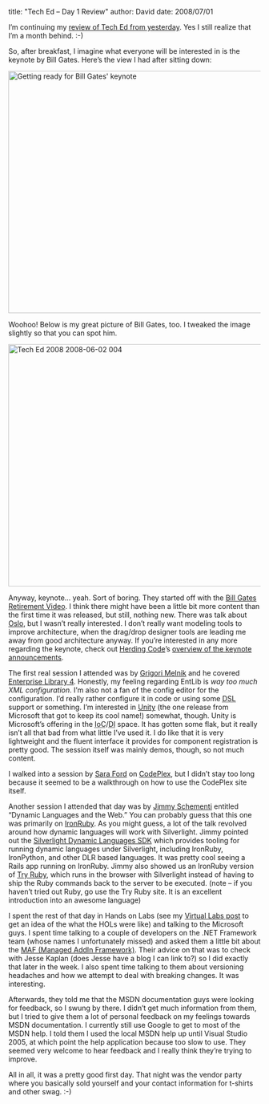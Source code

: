
title: "Tech Ed &ndash; Day 1 Review"
author: David
date: 2008/07/01

<p></p> <p>I’m continuing my <a href="http://www.mohundro.com/blog/2008/07/01/TechEdPreconferenceOverview.aspx">review of Tech Ed from yesterday</a>. Yes I still realize that I’m a month behind. :-)</p> <p>So, after breakfast, I imagine what everyone will be interested in is the keynote by Bill Gates. Here’s the view I had after sitting down:</p> <p><a href="http://www.mohundro.com/blog/content/binary/WindowsLiveWriter/TechEdDay1Review_8272/Tech%20Ed%202008%202008-06-02%20002.jpg"><img title="Getting ready for Bill Gates' keynote" style="border-top-width: 0px; border-left-width: 0px; border-bottom-width: 0px; border-right-width: 0px" height="483" alt="Getting ready for Bill Gates' keynote" src="http://www.mohundro.com/blog/content/binary/WindowsLiveWriter/TechEdDay1Review_8272/Tech%20Ed%202008%202008-06-02%20002_thumb.jpg" width="644" border="0"></a> </p> <p>Woohoo! Below is my great picture of Bill Gates, too. I tweaked the image slightly so that you can spot him.</p> <p><a href="http://www.mohundro.com/blog/content/binary/WindowsLiveWriter/TechEdDay1Review_8272/Tech%20Ed%202008%202008-06-02%20004_2.jpg"><img title="Tech Ed 2008 2008-06-02 004" style="border-top-width: 0px; border-left-width: 0px; border-bottom-width: 0px; border-right-width: 0px" height="483" alt="Tech Ed 2008 2008-06-02 004" src="http://www.mohundro.com/blog/content/binary/WindowsLiveWriter/TechEdDay1Review_8272/Tech%20Ed%202008%202008-06-02%20004_thumb.jpg" width="644" border="0"></a> </p> <p>Anyway, keynote… yeah. Sort of boring. They started off with the <a href="http://www.google.com/search?source=ig&amp;hl=en&amp;rlz=&amp;=&amp;q=bill%20gates%20retirement%20video">Bill Gates Retirement Video</a>. I think there might have been a little bit more content than the first time it was released, but still, nothing new. There was talk about <a href="http://www.microsoft.com/soa/products/oslo.aspx">Oslo</a>, but I wasn’t really interested. I don’t really want modeling tools to improve architecture, when the drag/drop designer tools are leading me away from good architecture anyway. If you’re interested in any more regarding the keynote, check out <a href="http://herdingcode.com/">Herding Code</a>’s <a href="http://herdingcode.com/?p=15">overview of the keynote announcements</a>.</p> <p></p> <p>The first real session I attended was by <a href="http://blogs.msdn.com/agile/default.aspx">Grigori Melnik</a> and he covered <a href="http://www.codeplex.com/entlib">Enterprise Library 4</a>. Honestly, my feeling regarding EntLib is <em>way too much XML configuration</em>. I’m also not a fan of the config editor for the configuration. I’d really rather configure it in code or using some <acronym title="Domain Specific Language">DSL</acronym> support or something. I’m interested in <a href="http://codeplex.com/unity">Unity</a> (the one release from Microsoft that got to keep its cool name!) somewhat, though. Unity is Microsoft’s offering in the <acronym title="Inversion of Control">IoC</acronym>/<acronym title="Dependency Injection">DI</acronym> space. It has gotten some flak, but it really isn’t all that bad from what little I’ve used it. I do like that it is very lightweight and the fluent interface it provides for component registration is pretty good. The session itself was mainly demos, though, so not much content.</p> <p>I walked into a session by <a href="http://blogs.msdn.com/saraford/">Sara Ford</a> on <a href="http://www.codeplex.com/">CodePlex</a>, but I didn’t stay too long because it seemed to be a walkthrough on how to use the CodePlex site itself.</p> <p></p> <p></p> <p></p> <p>Another session I attended that day was by <a href="http://blog.jimmy.schementi.com/">Jimmy Schementi</a> entitled “Dynamic Languages and the Web.” You can probably guess that this one was primarily on <a href="http://www.ironruby.net/">IronRuby</a>. As you might guess, a lot of the talk revolved around how dynamic languages will work with Silverlight. Jimmy pointed out the <a href="http://www.codeplex.com/sdlsdk/">Silverlight Dynamic Languages SDK</a> which provides tooling for running dynamic languages under Silverlight, including IronRuby, IronPython, and other DLR based languages. It was pretty cool seeing a Rails app running on IronRuby. Jimmy also showed us an IronRuby version of <a href="http://tryruby.hobix.com/">Try Ruby</a>, which runs in the browser with Silverlight instead of having to ship the Ruby commands back to the server to be executed. (note – if you haven’t tried out Ruby, go use the Try Ruby site. It is an excellent introduction into an awesome language)</p> <p>I spent the rest of that day in Hands on Labs (see my <a href="http://www.mohundro.com/blog/2008/06/18/HaveYouGuysEverLookedAtMicrosoftVirtualLabs.aspx">Virtual Labs post</a> to get an idea of the what the HOLs were like) and talking to the Microsoft guys. I spent time talking to a couple of developers on the .NET Framework team (whose names I unfortunately missed) and asked them a little bit about the <a href="http://blogs.msdn.com/clraddins/">MAF (Managed AddIn Framework)</a>. Their advice on that was to check with Jesse Kaplan (does Jesse have a blog I can link to?) so I did exactly that later in the week. I also spent time talking to them about versioning headaches and how we attempt to deal with breaking changes. It was interesting.</p> <p>Afterwards, they told me that the MSDN documentation guys were looking for feedback, so I swung by there. I didn’t get much information from them, but I tried to give them a lot of personal feedback on my feelings towards MSDN documentation. I currently still use Google to get to most of the MSDN help. I told them I used the local MSDN help up until Visual Studio 2005, at which point the help application because too slow to use. They seemed very welcome to hear feedback and I really think they’re trying to improve.</p> <p>All in all, it was a pretty good first day. That night was the vendor party where you basically sold yourself and your contact information for t-shirts and other swag. :-)</p>
